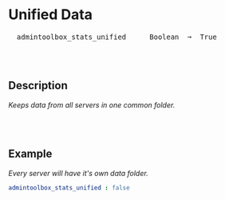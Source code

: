 
# Unified Data

<kbd>  admintoolbox_stats_unified  </kbd>  
<kbd>  Boolean  ➞  True  </kbd>

<br>
<br>

## Description

*Keeps data from all servers in one common folder.*

<br>
<br>

## Example

*Every server will have it's own data folder.*

```yaml
admintoolbox_stats_unified : false
```

<br>
